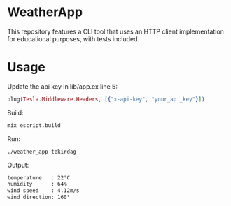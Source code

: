 # WeatherApp

This repository features a CLI tool that uses an HTTP client implementation for educational purposes, with tests included.

# Usage

Update the api key in lib/app.ex line 5:

```elixir
plug(Tesla.Middleware.Headers, [{"x-api-key", "your_api_key"}])
```

Build:

```bash
mix escript.build
```

Run:

```bash
./weather_app tekirdag
```

Output:

```bash
temperature   : 22°C
humidity      : 64%
wind speed    : 4.12m/s
wind direction: 160°
```
